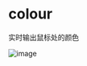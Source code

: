 # colour
实时输出鼠标处的颜色

![image](https://user-images.githubusercontent.com/56662006/141671531-ecb7e71e-7980-485d-be4a-54c1b94c34b0.png)
